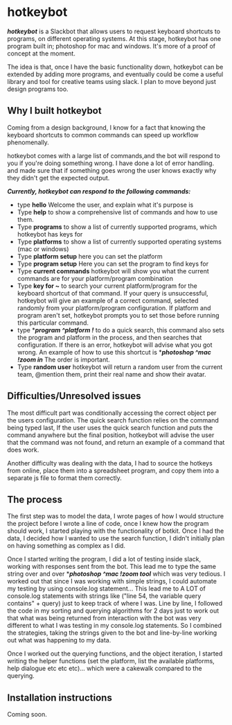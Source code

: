 hotkeybot
========

***hotkeybot*** is a Slackbot that allows users to request keyboard shortcuts to programs, on different operating systems. At this stage, hotkeybot has one program built in; photoshop for mac and windows. It's more of a proof of concept at the moment.

The idea is that, once I have the basic functionality down, hotkeybot can be extended by adding more programs, and eventually could be come a  useful library and tool for creative teams using slack. I plan to move beyond just design programs too.

Why I built hotkeybot
---
Coming from a design background, I know for a fact that knowing the keyboard shortcuts to common commands can speed up workflow phenomenally.

hotkeybot comes with a large list of commands,and the bot will respond to you if you're doing something wrong. I have done a lot of error handling. and made sure that if something goes wrong the user knows exactly why they didn't get the expected output.

***Currently, hotkeybot can respond to the following commands:***

* type **hello** Welcome the user, and explain what it's purpose is
* Type **help** to show a comprehensive list of commands and how to use them.
* Type **programs** to show a list of currently supported programs, which hotkeybot has keys for
* Type **platforms** to show a list of currently supported operating systems (mac or windows)
* Type **platform setup** here you can set the platform
* Type **program setup** Here you can set the program to find keys for
* Type **current commands** hotkeybot will show you what the current commands are for your platform/program combination
* Type **key for ~<command to search for>** to search your current platform/program for the keyboard shortcut of that command. If your query is unsuccessful, hotkeybot will give an example of a correct command, selected randomly from your platform/program configuration. If platform and program aren't set, hotkeybot prompts you to set those before running this particular command.
* type ****program ^platform !<command to search for>*** to do a quick search, this command also sets the program and platform in the process, and then searches that configuration. If there is an error, hotkeybot will advise what you got wrong. An example of how to use this shortcut is  ****photoshop ^mac !zoom in*** The order is important.
* Type **random user** hotkeybot will return a random user from the current team, @mention them, print their real name and show their avatar.

Difficulties/Unresolved issues
------
The most difficult part was conditionally accessing the correct object per the users configuration. The quick search function relies on the command being typed last, If the user uses the quick search function and puts the command anywhere but the final position, hotkeybot will advise the user that the command was not found, and return an example of a command that does work.

Another difficulty was dealing with the data, I had to source the hotkeys from online, place them into a spreadsheet program, and copy them into a separate js file to format them correctly.

The process
---
The first step was to model the data, I wrote pages of how I would structure the project before I wrote a line of code, once I knew how the program should work, I started playing with the functionality of botkit. Once I had the data, I decided how I wanted to use the search function, I didn't initially plan on having something as complex as I did.

Once I started writing the program, I did a lot of testing inside slack, working with responses sent from the bot. This lead me to type the same string over and over ****photoshop ^mac !zoom tool*** which was very tedious. I worked out that since I was working with simple strings, I could automate my testing by using console.log statement... This lead me to A LOT of console.log statements with strings like ("line 54, the variable query contains" + query) just to keep track of where I was. Line by line, I followed the code in my sorting and querying algorithms for 2 days just to work out that what was being returned from interaction with the bot was very different to what I was testing in my console.log statements. So I combined the strategies, taking the strings given to the bot and line-by-line working out what was happening to my data.

Once I worked out the querying functions, and the object iteration, I started writing the helper functions (set the platform, list the available platforms, help dialogue etc etc etc)... which were a cakewalk compared to the querying.


Installation instructions
---
Coming soon.
